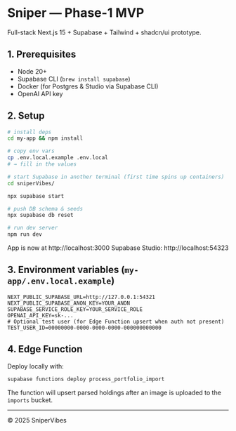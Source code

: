 # Sniper — Phase-1 MVP

Full-stack Next.js 15 + Supabase + Tailwind + shadcn/ui prototype.

## 1. Prerequisites

* Node 20+
* Supabase CLI (`brew install supabase`)
* Docker (for Postgres & Studio via Supabase CLI)
* OpenAI API key

## 2. Setup

```bash
# install deps
cd my-app && npm install

# copy env vars
cp .env.local.example .env.local
# → fill in the values

# start Supabase in another terminal (first time spins up containers)
cd sniperVibes/

npx supabase start

# push DB schema & seeds
npx supabase db reset

# run dev server
npm run dev
```

App is now at http://localhost:3000
Supabase Studio: http://localhost:54323

## 3. Environment variables (`my-app/.env.local.example`)

```
NEXT_PUBLIC_SUPABASE_URL=http://127.0.0.1:54321
NEXT_PUBLIC_SUPABASE_ANON_KEY=YOUR_ANON
SUPABASE_SERVICE_ROLE_KEY=YOUR_SERVICE_ROLE
OPENAI_API_KEY=sk-...
# Optional test user (for Edge Function upsert when auth not present)
TEST_USER_ID=00000000-0000-0000-0000-000000000000
```

## 4. Edge Function

Deploy locally with:

```bash
supabase functions deploy process_portfolio_import
```

The function will upsert parsed holdings after an image is uploaded to the `imports` bucket.

---

© 2025 SniperVibes

